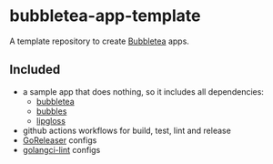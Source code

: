 # bubbletea-app-template

A template repository to create [Bubbletea][bubbletea] apps.

## Included

- a sample app that does nothing, so it includes all dependencies:
	- [bubbletea][]
	- [bubbles][]
	- [lipgloss][]
- github actions workflows for build, test, lint and release
- [GoReleaser][goreleaser] configs
- [golangci-lint][lint] configs

[bubbletea]: https://github.com/charmbracelet/bubbletea
[bubbles]: https://github.com/charmbracelet/bubbles
[lipgloss]: https://github.com/charmbracelet/lipgloss
[goreleaser]: https://goreleaser.com
[lint]: https://golangci-lint.run
